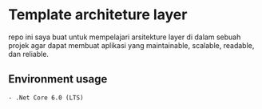# Template architeture layer
repo ini saya buat untuk mempelajari arsitekture layer di dalam sebuah projek agar dapat membuat aplikasi yang maintainable, scalable, readable, dan reliable.

##  Environment usage
	- .Net Core 6.0 (LTS)
